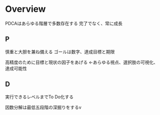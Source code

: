 # Overview
PDCAはあらゆる階層で多数存在する
完了でなく、常に成長

## P
慎重と大胆を兼ね備える
ゴールは数字、達成目標と期限

高精度のために目標と現状の因子をあげる
←あらゆる視点、選択肢の可視化、達成可能性

## D
実行できるレベルまでTo Do化する

因数分解は最低五段階の深掘りをするv
